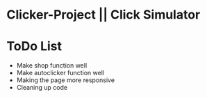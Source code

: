 # Clicker-Project || Click Simulator
 


# ToDo List
- Make shop function well
- Make autoclicker function well
- Making the page more responsive
- Cleaning up code
